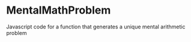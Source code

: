 # MentalMathProblem
Javascript code for a function that generates a unique mental arithmetic problem
